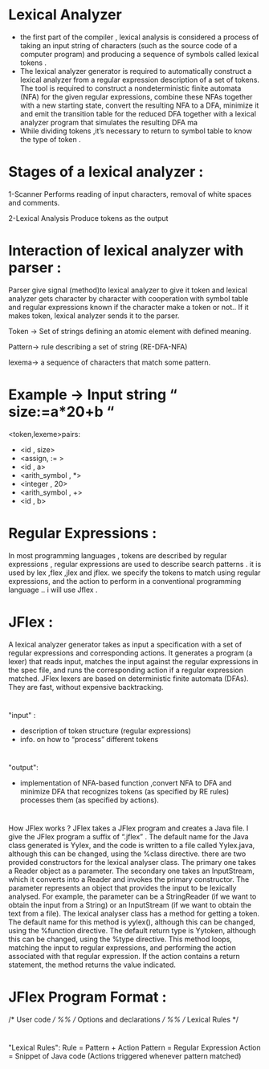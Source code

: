 # Lexical Analyzer

- the first part of the compiler , lexical analysis is
considered a process of taking an input string of
characters (such as the source code of a computer
program) and producing a sequence of symbols
called lexical tokens .
- The lexical analyzer generator is required to
automatically construct a lexical analyzer from a
regular expression description of a set of tokens.
The tool is required to construct a nondeterministic
finite automata (NFA) for the given regular
expressions, combine these NFAs together with a
new starting state, convert the resulting NFA to a
DFA, minimize it and emit the transition table for
the reduced DFA together with a lexical analyzer
program that simulates the resulting DFA ma
- While dividing tokens ,it’s necessary to return to
symbol table to know the type of token .

 # Stages of a lexical analyzer  :

1-Scanner
Performs reading of input characters, removal of white
spaces and comments.

2-Lexical Analysis
Produce tokens as the output

# Interaction of lexical analyzer with parser :

Parser give signal (method)to lexical analyzer to give it
token and lexical analyzer gets character by character
with cooperation with symbol table and regular
expressions known if the character make a token or not..
If it makes token, lexical analyzer sends it to the parser.

Token → Set of strings defining an atomic element with
defined meaning.

Pattern→ rule describing a set of string (RE-DFA-NFA)

lexema→ a sequence of characters that match some
pattern.


# Example → Input string “ size:=a*20+b “

<token,lexeme>pairs:
- <id , size>
- <assign, := >
- <id , a>
- <arith_symbol ,
*>
- <integer , 20>
- <arith_symbol , +>
- <id , b>

# Regular Expressions :
In most programming languages , tokens are
described by regular expressions , regular
expressions are used to describe search patterns .
it is used by lex ,flex ,jlex and jflex.
we specify the tokens to match using regular
expressions, and the action to perform in a
conventional programming language .. i will use
Jflex .

# JFlex :
A lexical analyzer generator takes as input a
specification with a set of regular expressions and
corresponding actions. It generates a program (a lexer)
that reads input, matches the input against the regular
expressions in the spec file, and runs the corresponding
action if a regular expression matched.
JFlex lexers are based on deterministic finite automata
(DFAs). They are fast, without expensive backtracking.
# 
"input" :
- description of token structure (regular expressions)
- info. on how to “process” different tokens  
# 
"output":
- implementation of NFA-based function ,convert NFA
to DFA and minimize DFA that recognizes tokens (as
specified by RE rules) processes them (as specified by
actions).
#
How JFlex works ?
JFlex takes a JFlex program and creates a Java file. I give
the JFlex program a suffix of “.jflex” . The default name
for the Java class generated is Yylex, and the code is
written to a file called Yylex.java, although this can be
changed, using the %class directive.
there are two provided constructors for the lexical
analyser class. The primary one takes a Reader object
as a parameter. The secondary one takes an
InputStream, which it converts into a Reader and
invokes the primary constructor. The parameter
represents an object that provides the input to be
lexically analysed. For example, the parameter can be a
StringReader (if we want to obtain the input from a
String) or an InputStream (if we want to obtain the text
from a file).
The lexical analyser class has a method for getting a
token. The default name for this method is yylex(),
although this can be changed, using the %function
directive. The default return type is Yytoken, although
this can be changed, using the %type directive. This
method loops, matching the input to regular
expressions, and performing the action associated with
that regular expression. If the action contains a return
statement, the method returns the value indicated.


# JFlex Program Format :
   /* User code */
   %%
   /* Options and declarations */
   %%
   /* Lexical Rules */
 #  
"Lexical Rules":
Rule = Pattern + Action
Pattern = Regular Expression
Action = Snippet of Java code (Actions triggered
whenever pattern matched)
